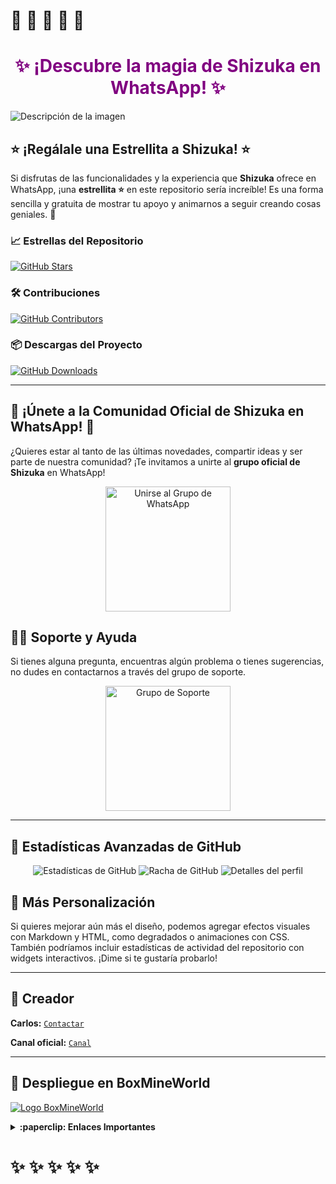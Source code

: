# 🍁 🍁 🍁 🍁 🍁
<h1 style="color:purple; text-align:center;">✨ ¡Descubre la magia de Shizuka en WhatsApp! ✨</h1>

![Descripción de la imagen](https://raw.githubusercontent.com/Kone457/Nexus/refs/heads/main/sss.jpg)

## ⭐ ¡Regálale una Estrellita a Shizuka! ⭐

Si disfrutas de las funcionalidades y la experiencia que **Shizuka** ofrece en WhatsApp, ¡una **estrellita ⭐** en este repositorio sería increíble! Es una forma sencilla y gratuita de mostrar tu apoyo y animarnos a seguir creando cosas geniales. 💖

### 📈 **Estrellas del Repositorio**
[![GitHub Stars](https://img.shields.io/github/stars/Kone457/Shizuka-AI?style=for-the-badge)](https://github.com/Kone457/Shizuka-AI/stargazers)

### 🛠️ **Contribuciones**
[![GitHub Contributors](https://img.shields.io/github/contributors/Kone457/Shizuka-AI?style=for-the-badge)](https://github.com/Kone457/Shizuka-AI/graphs/contributors)

### 📦 **Descargas del Proyecto**
[![GitHub Downloads](https://img.shields.io/github/downloads/Kone457/Shizuka-AI/total?style=for-the-badge)](https://github.com/Kone457/Shizuka-AI/releases)

---

## 💬 ¡Únete a la Comunidad Oficial de Shizuka en WhatsApp! 🌟

¿Quieres estar al tanto de las últimas novedades, compartir ideas y ser parte de nuestra comunidad? ¡Te invitamos a unirte al **grupo oficial de Shizuka** en WhatsApp!  

<p align="center">
  <a href="https://chat.whatsapp.com/BWo2qTJTePQLj6PTqMfQWp">
    <img src="./media/grupo1.png" alt="Unirse al Grupo de WhatsApp" width="200">
  </a>
</p>

## 🙋‍♂️ **Soporte y Ayuda**
Si tienes alguna pregunta, encuentras algún problema o tienes sugerencias, no dudes en contactarnos a través del grupo de soporte.

<p align="center">
  <a href="https://chat.whatsapp.com/EgH3eilZtqCIAjEF9G2Vgz">
    <img src="./media/grupo2.png" alt="Grupo de Soporte" width="200">
  </a>
</p>

---

## 🚀 **Estadísticas Avanzadas de GitHub**

<p align="center">
  <img src="https://github-readme-stats.vercel.app/api?username=Kone457&repo=Shizuka-AI&show_icons=true&theme=tokyonight&bg_color=0D1117&title_color=ff00ff&text_color=00ffff&icon_color=f1c40f&hide_border=true" alt="Estadísticas de GitHub">
  <img src="https://github-readme-streak-stats.herokuapp.com/?user=Kone457&theme=tokyonight&background=0D1117&ring=ff00ff&fire=f1c40f&currStreakLabel=00ffff&hide_border=true" alt="Racha de GitHub">
  <img src="https://github-profile-summary-cards.vercel.app/api/cards/profile-details?username=Kone457&theme=tokyonight" alt="Detalles del perfil">
</p>

## 🎨 **Más Personalización**
Si quieres mejorar aún más el diseño, podemos agregar efectos visuales con Markdown y HTML, como degradados o animaciones con CSS. También podríamos incluir estadísticas de actividad del repositorio con widgets interactivos. ¡Dime si te gustaría probarlo!

---

## 👑 **Creador**
**Carlos:** [`Contactar`](https://wa.me/5355699866)

**Canal oficial:** [`Canal`](https://whatsapp.com/channel/0029VbAVMtj2f3EFmXmrzt0v)

---

## 🚀 **Despliegue en BoxMineWorld**

[![Logo BoxMineWorld](https://boxmineworld.com/img/Logo.png)](https://boxmineworld.com)

<details>
  <summary><b>:paperclip: Enlaces Importantes</b></summary>

- **Sitio Web:** [https://boxmineworld.com](https://boxmineworld.com)  
- **Área de Clientes:** [https://dash.boxmineworld.com](https://dash.boxmineworld.com)  
- **Panel de Control:** [https://panel.boxmineworld.com](https://panel.boxmineworld.com)  
- **Documentación:** [https://docs.boxmineworld.com](https://docs.boxmineworld.com)  
- **Comunidad de Discord:** [¡Únete aquí!](https://discord.gg/84qsr4v)

</details>

# ✨ ✨ ✨ ✨ ✨
